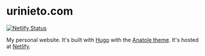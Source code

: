 # urinieto.com

[![Netlify Status](https://api.netlify.com/api/v1/badges/e6a22004-09b5-446c-b26f-c715d8b81dd1/deploy-status)](https://app.netlify.com/sites/urinieto/deploys)

My personal website. It's built with [Hugo](https://gohugo.io/) with the [Anatole theme](https://github.com/lxndrblz/anatole). It's hosted at [Netlify](https://www.netlify.com/).
